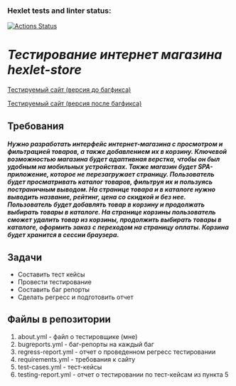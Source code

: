 ### Hexlet tests and linter status:
[![Actions Status](https://github.com/1AinzOoalGown1/qa-engineer-project-84/actions/workflows/hexlet-check.yml/badge.svg)](https://github.com/1AinzOoalGown1/qa-engineer-project-84/actions)

*<h1>Тестирование интернет магазина hexlet-store</h1>*
  
[Тестируемый сайт (версия до багфикса)](https://hexlet-products-store.vercel.app/)

[Тестируемый сайт (версия после багфикса)](https://products-store-git-v2bugfixes-hexlet-components.vercel.app/)

**<h2>Требования</h2>**

*<h4>Нужно разработать интерфейс интернет-магазина с просмотром и фильтрацией товаров, а также добавлением их в корзину.
Ключевой возможностью магазина будет адаптивная верстка, чтобы он был удобным на мобильных устройствах. Также магазин будет SPA-приложение, которое не перезагружает страницу. Пользователь будет просматривать каталог товаров, фильтруя их и пользуясь постраничным выводом.
На странице товара и в каталоге нужно выводить название, рейтинг, цена со скидкой и без нее. Пользователь будет добавлять товар в корзину и продолжать выбирать товары в каталоге.
На странице корзины пользователь cможет удалить товар из корзины, продолжить выбирать товары в каталоге, оформить заказ с переходом на страницу оплаты. Корзина будет хранится в сессии браузера.</h4>*

**<h2>Задачи</h2>**

* Составить тест кейсы
* Провести тестирование
* Составить баг репорты
* Сделать регресс и подготовить отчет

**<h2>Файлы в репозитории</h2>**

1. about.yml - файл о тестировщике (мне)
2. bugreports.yml - баг-репорты на каждый баг
3. regress-report.yml - отчет о проведенном регресс тестировании
4. requirements.yml - требования к сайту
5. test-cases.yml - тест-кейсы
6. testing-report.yml - отчет о тестировании по тест-кейсам из пункта 5

